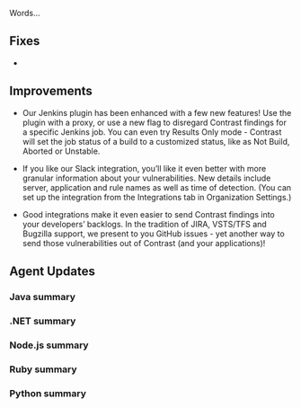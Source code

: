 <!--
title: "Contrast 3.5.1 - April 2018"
description: "Contrast 3.5.1 April 2018"
tags: "3.5.1 April Release Notes"
-->

Words...

## Fixes

* 

## Improvements 

* Our Jenkins plugin has been enhanced with a few new features! Use the plugin with a proxy, or use a new flag to disregard Contrast findings for a specific Jenkins job. You can even try Results Only mode - Contrast will set the job status of a build to a customized status, like as Not Build, Aborted or Unstable.

* If you like our Slack integration, you’ll like it even better with more granular information about your vulnerabilities. New details include server, application and rule names as well as time of detection. (You can set up the integration from the Integrations tab in Organization Settings.)

* Good integrations make it even easier to send Contrast findings into your developers’ backlogs. In the tradition of JIRA, VSTS/TFS and Bugzilla support, we present to you GitHub issues - yet another way to send those vulnerabilities out of Contrast (and your applications)!


## Agent Updates

### Java summary 


### .NET summary 



### Node.js summary 


### Ruby summary 


### Python summary



